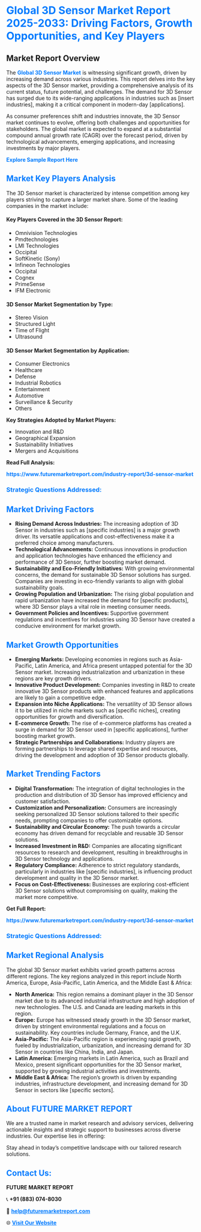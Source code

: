 <h1 style="color: #007BFF;">Global 3D Sensor Market Report 2025-2033: Driving Factors, Growth Opportunities, and Key Players</h1>

<section id="overview">
<h2>Market Report Overview</h2>
<p>The <a href="https://www.futuremarketreport.com/industry-report/3d-sensor-market" style="color: #007BFF; text-decoration: none;"><strong>Global 3D Sensor Market</strong></a> is witnessing significant growth, driven by increasing demand across various industries. This report delves into the key aspects of the 3D Sensor market, providing a comprehensive analysis of its current status, future potential, and challenges. The demand for 3D Sensor has surged due to its wide-ranging applications in industries such as [insert industries], making it a critical component in modern-day [applications].</p>
<p>As consumer preferences shift and industries innovate, the 3D Sensor market continues to evolve, offering both challenges and opportunities for stakeholders. The global market is expected to expand at a substantial compound annual growth rate (CAGR) over the forecast period, driven by technological advancements, emerging applications, and increasing investments by major players.</p>
</section>

<section id="overview">
<p><a href="https://www.futuremarketreport.com/request-sample/reportId=75932" style="color: #007BFF; text-decoration: none;"><strong>Explore Sample Report Here</strong></a></p>
</section>

<section id="key-players">
<h2 style="color: #007BFF;">Market Key Players Analysis</h2>
<p>The 3D Sensor market is characterized by intense competition among key players striving to capture a larger market share. Some of the leading companies in the market include:</p>
<h4>Key Players Covered in the 3D Sensor Report:</h4>
<ul><li>Omnivision Technologies</li><li>Pmdtechnologies</li><li>LMI Technologies</li><li>Occipital</li><li>SoftKinetic (Sony)</li><li>Infineon Technologies</li><li>Occipital</li><li>Cognex</li><li>PrimeSense</li><li>IFM Electronic</li></ul>
<h4>3D Sensor Market Segmentation by Type:</h4>
<ul><li>Stereo Vision</li><li>Structured Light</li><li>Time of Flight</li><li>Ultrasound</li></ul>

<h4>3D Sensor Market Segmentation by Application:</h4>
<ul><li>Consumer Electronics</li><li>Healthcare</li><li>Defense</li><li>Industrial Robotics</li><li>Entertainment</li><li>Automotive</li><li>Surveillance &amp; Security</li><li>Others</li></ul>
<p><strong>Key Strategies Adopted by Market Players:</strong></p>
<ul>
<li>Innovation and R&D</li>
<li>Geographical Expansion</li>
<li>Sustainability Initiatives</li>
<li>Mergers and Acquisitions</li>
</ul>
</section>

<section>
<p><strong>Read Full Analysis: </strong></p><a href="https://www.futuremarketreport.com/industry-report/3d-sensor-market" style="color: #007BFF; text-decoration: none;"><strong>https://www.futuremarketreport.com/industry-report/3d-sensor-market</strong></a>
<h3 style="color: #007BFF;">Strategic Questions Addressed:</h3>
</section>

<section id="driving-factors">
<h2 style="color: #007BFF;">Market Driving Factors</h2>
<ul>
<li><strong>Rising Demand Across Industries:</strong> The increasing adoption of 3D Sensor in industries such as [specific industries] is a major growth driver. Its versatile applications and cost-effectiveness make it a preferred choice among manufacturers.</li>
<li><strong>Technological Advancements:</strong> Continuous innovations in production and application technologies have enhanced the efficiency and performance of 3D Sensor, further boosting market demand.</li>
<li><strong>Sustainability and Eco-Friendly Initiatives:</strong> With growing environmental concerns, the demand for sustainable 3D Sensor solutions has surged. Companies are investing in eco-friendly variants to align with global sustainability goals.</li>
<li><strong>Growing Population and Urbanization:</strong> The rising global population and rapid urbanization have increased the demand for [specific products], where 3D Sensor plays a vital role in meeting consumer needs.</li>
<li><strong>Government Policies and Incentives:</strong> Supportive government regulations and incentives for industries using 3D Sensor have created a conducive environment for market growth.</li>
</ul>
</section>

<section id="growth-opportunities">
<h2 style="color: #007BFF;">Market Growth Opportunities</h2>
<ul>
<li><strong>Emerging Markets:</strong> Developing economies in regions such as Asia-Pacific, Latin America, and Africa present untapped potential for the 3D Sensor market. Increasing industrialization and urbanization in these regions are key growth drivers.</li>
<li><strong>Innovative Product Development:</strong> Companies investing in R&D to create innovative 3D Sensor products with enhanced features and applications are likely to gain a competitive edge.</li>
<li><strong>Expansion into Niche Applications:</strong> The versatility of 3D Sensor allows it to be utilized in niche markets such as [specific niches], creating opportunities for growth and diversification.</li>
<li><strong>E-commerce Growth:</strong> The rise of e-commerce platforms has created a surge in demand for 3D Sensor used in [specific applications], further boosting market growth.</li>
<li><strong>Strategic Partnerships and Collaborations:</strong> Industry players are forming partnerships to leverage shared expertise and resources, driving the development and adoption of 3D Sensor products globally.</li>
</ul>
</section>

<section id="trending-factors">
<h2 style="color: #007BFF;">Market Trending Factors</h2>
<ul>
<li><strong>Digital Transformation:</strong> The integration of digital technologies in the production and distribution of 3D Sensor has improved efficiency and customer satisfaction.</li>
<li><strong>Customization and Personalization:</strong> Consumers are increasingly seeking personalized 3D Sensor solutions tailored to their specific needs, prompting companies to offer customizable options.</li>
<li><strong>Sustainability and Circular Economy:</strong> The push towards a circular economy has driven demand for recyclable and reusable 3D Sensor solutions.</li>
<li><strong>Increased Investment in R&D:</strong> Companies are allocating significant resources to research and development, resulting in breakthroughs in 3D Sensor technology and applications.</li>
<li><strong>Regulatory Compliance:</strong> Adherence to strict regulatory standards, particularly in industries like [specific industries], is influencing product development and quality in the 3D Sensor market.</li>
<li><strong>Focus on Cost-Effectiveness:</strong> Businesses are exploring cost-efficient 3D Sensor solutions without compromising on quality, making the market more competitive.</li>
</ul>
</section>

<section>
<p><strong>Get Full Report: </strong></p><a href="https://www.futuremarketreport.com/industry-report/3d-sensor-market" style="color: #007BFF; text-decoration: none;"><strong>https://www.futuremarketreport.com/industry-report/3d-sensor-market</strong></a>
<h3 style="color: #007BFF;">Strategic Questions Addressed:</h3>
</section>


<section id="regional-analysis">
<h2 style="color: #007BFF;">Market Regional Analysis</h2>
<p>The global 3D Sensor market exhibits varied growth patterns across different regions. The key regions analyzed in this report include North America, Europe, Asia-Pacific, Latin America, and the Middle East & Africa:</p>
<ul>
<li><strong>North America:</strong> This region remains a dominant player in the 3D Sensor market due to its advanced industrial infrastructure and high adoption of new technologies. The U.S. and Canada are leading markets in this region.</li>
<li><strong>Europe:</strong> Europe has witnessed steady growth in the 3D Sensor market, driven by stringent environmental regulations and a focus on sustainability. Key countries include Germany, France, and the U.K.</li>
<li><strong>Asia-Pacific:</strong> The Asia-Pacific region is experiencing rapid growth, fueled by industrialization, urbanization, and increasing demand for 3D Sensor in countries like China, India, and Japan.</li>
<li><strong>Latin America:</strong> Emerging markets in Latin America, such as Brazil and Mexico, present significant opportunities for the 3D Sensor market, supported by growing industrial activities and investments.</li>
<li><strong>Middle East & Africa:</strong> The region’s growth is driven by expanding industries, infrastructure development, and increasing demand for 3D Sensor in sectors like [specific sectors].</li>
</ul>
</section>

<footer>
<h2 style="color: #007BFF;">About FUTURE MARKET REPORT</h2>
<p>We are a trusted name in market research and advisory services, delivering actionable insights and strategic support to businesses across diverse industries. Our expertise lies in offering:</p>

<p>Stay ahead in today’s competitive landscape with our tailored research solutions.</p>

<h2 style="color: #007BFF;">Contact Us:</h2>
<p><strong>FUTURE MARKET REPORT</strong></p>
<p>📞 <strong>+91 (883) 074-8030</strong></p>
<p>📧 <strong><a href="mailto:help@futuremarketreport.com" style="color: #007BFF;">help@futuremarketreport.com</a></strong></p>
<p>🌐 <strong><a href="https://www.futuremarketreport.com/" style="color: #007BFF;">Visit Our Website</a></strong></p>
</footer>